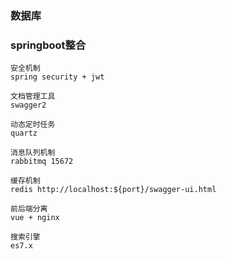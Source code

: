 ### 数据库

### springboot整合
```
安全机制
spring security + jwt 

文档管理工具
swagger2

动态定时任务
quartz

消息队列机制
rabbitmq 15672

缓存机制
redis http://localhost:${port}/swagger-ui.html 

前后端分离
vue + nginx

搜索引擎
es7.x
```
